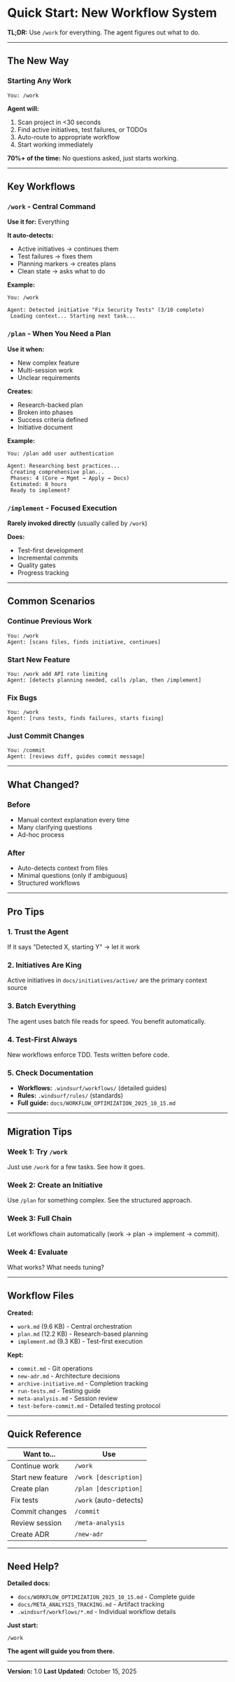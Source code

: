 # Quick Start: New Workflow System

**TL;DR:** Use `/work` for everything. The agent figures out what to do.

---

## The New Way

### Starting Any Work

```text
You: /work
```

**Agent will:**

1. Scan project in <30 seconds
2. Find active initiatives, test failures, or TODOs
3. Auto-route to appropriate workflow
4. Start working immediately

**70%+ of the time:** No questions asked, just starts working.

---

## Key Workflows

### `/work` - Central Command

**Use it for:** Everything

**It auto-detects:**

- Active initiatives → continues them
- Test failures → fixes them
- Planning markers → creates plans
- Clean state → asks what to do

**Example:**

```text
You: /work

Agent: Detected initiative "Fix Security Tests" (3/10 complete)
 Loading context... Starting next task...
```

### `/plan` - When You Need a Plan

**Use it when:**

- New complex feature
- Multi-session work
- Unclear requirements

**Creates:**

- Research-backed plan
- Broken into phases
- Success criteria defined
- Initiative document

**Example:**

```text
You: /plan add user authentication

Agent: Researching best practices...
 Creating comprehensive plan...
 Phases: 4 (Core → Mgmt → Apply → Docs)
 Estimated: 8 hours
 Ready to implement?
```

### `/implement` - Focused Execution

**Rarely invoked directly** (usually called by `/work`)

**Does:**

- Test-first development
- Incremental commits
- Quality gates
- Progress tracking

---

## Common Scenarios

### Continue Previous Work

```text
You: /work
Agent: [scans files, finds initiative, continues]
```

### Start New Feature

```text
You: /work add API rate limiting
Agent: [detects planning needed, calls /plan, then /implement]
```

### Fix Bugs

```text
You: /work
Agent: [runs tests, finds failures, starts fixing]
```

### Just Commit Changes

```text
You: /commit
Agent: [reviews diff, guides commit message]
```

---

## What Changed?

### Before

- Manual context explanation every time
- Many clarifying questions
- Ad-hoc process

### After

- Auto-detects context from files
- Minimal questions (only if ambiguous)
- Structured workflows

---

## Pro Tips

### 1. Trust the Agent

If it says "Detected X, starting Y" → let it work

### 2. Initiatives Are King

Active initiatives in `docs/initiatives/active/` are the primary context source

### 3. Batch Everything

The agent uses batch file reads for speed. You benefit automatically.

### 4. Test-First Always

New workflows enforce TDD. Tests written before code.

### 5. Check Documentation

- **Workflows:** `.windsurf/workflows/` (detailed guides)
- **Rules:** `.windsurf/rules/` (standards)
- **Full guide:** `docs/WORKFLOW_OPTIMIZATION_2025_10_15.md`

---

## Migration Tips

### Week 1: Try `/work`

Just use `/work` for a few tasks. See how it goes.

### Week 2: Create an Initiative

Use `/plan` for something complex. See the structured approach.

### Week 3: Full Chain

Let workflows chain automatically (work → plan → implement → commit).

### Week 4: Evaluate

What works? What needs tuning?

---

## Workflow Files

**Created:**

- `work.md` (9.6 KB) - Central orchestration
- `plan.md` (12.2 KB) - Research-based planning
- `implement.md` (9.3 KB) - Test-first execution

**Kept:**

- `commit.md` - Git operations
- `new-adr.md` - Architecture decisions
- `archive-initiative.md` - Completion tracking
- `run-tests.md` - Testing guide
- `meta-analysis.md` - Session review
- `test-before-commit.md` - Detailed testing protocol

---

## Quick Reference

| Want to... | Use |
|------------|-----|
| Continue work | `/work` |
| Start new feature | `/work [description]` |
| Create plan | `/plan [description]` |
| Fix tests | `/work` (auto-detects) |
| Commit changes | `/commit` |
| Review session | `/meta-analysis` |
| Create ADR | `/new-adr` |

---

## Need Help?

**Detailed docs:**

- `docs/WORKFLOW_OPTIMIZATION_2025_10_15.md` - Complete guide
- `docs/META_ANALYSIS_TRACKING.md` - Artifact tracking
- `.windsurf/workflows/*.md` - Individual workflow details

**Just start:**

```text
/work
```

**The agent will guide you from there.**

---

**Version:** 1.0
**Last Updated:** October 15, 2025
